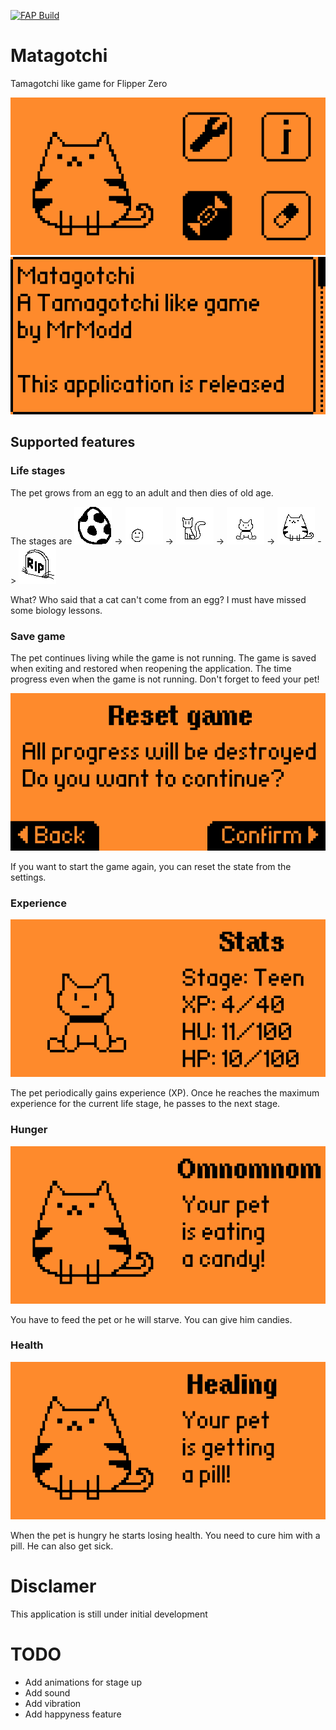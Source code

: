 [![FAP Build](https://github.com/MrModd/Matagotchi/actions/workflows/build.yml/badge.svg)](https://github.com/MrModd/Matagotchi/actions/workflows/build.yml)

# Matagotchi
Tamagotchi like game for Flipper Zero

![Home](images/home_screen.png)
![About](images/about_screen.png)

## Supported features
### Life stages
The pet grows from an egg to an adult and then dies of old age.

The stages are ![Egg](assets/egg_00_60x60.png) -> ![Baby](assets/baby_00_60x60.png) -> ![Child](assets/child_00_60x60.png) -> ![Teen](assets/teen_00_60x60.png) -> ![Adult](assets/adult_00_60x60.png) -> ![Dead](assets/dead_00_60x60.png)

What? Who said that a cat can't come from an egg? I must have missed some biology lessons.

### Save game
The pet continues living while the game is not running.
The game is saved when exiting and restored when reopening
the application.
The time progress even when the game is not running.
Don't forget to feed your pet!

![Reset](images/reset_screen.png)

If you want to start the game again, you can reset the
state from the settings.

### Experience
![Stats](images/stats_screen.png)

The pet periodically gains experience (XP). Once he reaches
the maximum experience for the current life stage,
he passes to the next stage.

### Hunger
![Candy](images/candy_screen.png)

You have to feed the pet or he will starve.
You can give him candies.

### Health
![Pill](images/pill_screen.png)

When the pet is hungry he starts losing health.
You need to cure him with a pill.
He can also get sick.

# Disclamer
This application is still under initial development

# TODO

* Add animations for stage up
* Add sound
* Add vibration
* Add happyness feature
